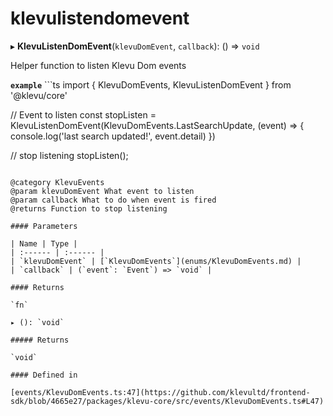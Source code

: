 # klevulistendomevent
      
▸ **KlevuListenDomEvent**(`klevuDomEvent`, `callback`): () => `void`

Helper function to listen Klevu Dom events

**`example`** ```ts
import { KlevuDomEvents, KlevuListenDomEvent } from '@klevu/core'

// Event to listen
const stopListen = KlevuListenDomEvent(KlevuDomEvents.LastSearchUpdate, (event) => {
  console.log('last search updated!', event.detail)
})

// stop listening
stopListen();
```

@category KlevuEvents
@param klevuDomEvent What event to listen
@param callback What to do when event is fired
@returns Function to stop listening

#### Parameters

| Name | Type |
| :------ | :------ |
| `klevuDomEvent` | [`KlevuDomEvents`](enums/KlevuDomEvents.md) |
| `callback` | (`event`: `Event`) => `void` |

#### Returns

`fn`

▸ (): `void`

##### Returns

`void`

#### Defined in

[events/KlevuDomEvents.ts:47](https://github.com/klevultd/frontend-sdk/blob/4665e27/packages/klevu-core/src/events/KlevuDomEvents.ts#L47)

